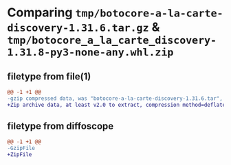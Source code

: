 # Comparing `tmp/botocore-a-la-carte-discovery-1.31.6.tar.gz` & `tmp/botocore_a_la_carte_discovery-1.31.8-py3-none-any.whl.zip`

## filetype from file(1)

```diff
@@ -1 +1 @@
-gzip compressed data, was "botocore-a-la-carte-discovery-1.31.6.tar", last modified: Thu Jul 20 01:20:14 2023, max compression
+Zip archive data, at least v2.0 to extract, compression method=deflate
```

## filetype from diffoscope

```diff
@@ -1 +1 @@
-GzipFile
+ZipFile
```

